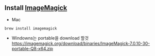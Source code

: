 ## Install [ImageMagick](https://imagemagick.org/index.php)
* Mac
```
brew install imagemagick
```

* Windowns는 portable을 download 할것
https://imagemagick.org/download/binaries/ImageMagick-7.0.10-30-portable-Q8-x64.zip




